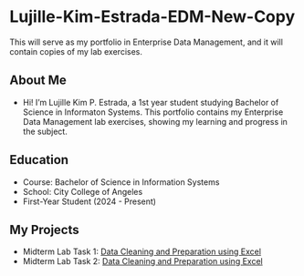 # Lujille-Kim-Estrada-EDM-New-Copy
This will serve as my portfolio in Enterprise Data Management, and it will contain copies of my lab exercises.
## About Me
- Hi! I’m Lujille Kim P. Estrada, a 1st year student studying Bachelor of Science in Informaton Systems. This portfolio contains my Enterprise Data Management lab exercises, showing my learning and progress in the subject.
## Education
- Course: Bachelor of Science in Information Systems
- School: City College of Angeles
- First-Year Student (2024 - Present)

## My Projects
- Midterm Lab Task 1: [Data Cleaning and Preparation using Excel](Midterm%20Task%201/README.md)
- Midterm Lab Task 2: [Data Cleaning and Preparation using Excel](Midterm%20Task%201/README.md)
